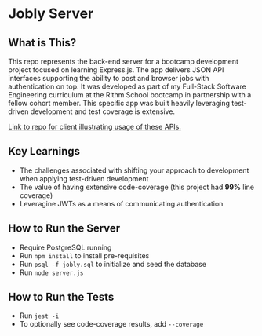 # Jobly Server

## What is This?
This repo represents the back-end server for a bootcamp development project focused on learning Express.js. The app delivers JSON API interfaces supporting the ability to post and browser jobs with authentication on top. It was developed as part of my Full-Stack Software Engineering curriculum at the Rithm School bootcamp in partnership with a fellow cohort member. This specific app was built heavily leveraging test-driven development and test coverage is extensive.

[Link to repo for client illustrating usage of these APIs.](https://github.com/jasjoh/react-jobly)

## Key Learnings
- The challenges associated with shifting your approach to development when applying test-driven development
- The value of having extensive code-coverage (this project had **99%** line coverage)
- Leveragine JWTs as a means of communicating authentication  

## How to Run the Server
- Require PostgreSQL running
- Run `npm install` to install pre-requisites
- Run `psql -f jobly.sql` to initialize and seed the database
- Run `node server.js`

## How to Run the Tests
- Run `jest -i`
- To optionally see code-coverage results, add `--coverage`
